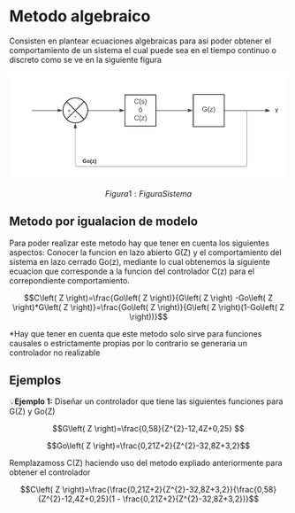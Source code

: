 # Metodo algebraico
Consisten en plantear ecuaciones algebraicas para asi poder obtener el comportamiento de un sistema el cual puede sea en el tiempo continuo o discreto como se ve en la siguiente figura

![Figura de prueba](Sistema.png)

$$Figura 1: Figura Sistema$$

## Metodo por igualacion de modelo
Para poder realizar este metodo hay que tener en cuenta los siguientes aspectos: Conocer la funcion en lazo abierto G(Z) y el comportamiento del sistema en lazo cerrado Go(z), mediante lo cual obtenemos la siguiente ecuacion que corresponde a la funcion del controlador C(z) para el correpondiente comportamiento.

$$C\left( Z \right)=\frac{Go\left( Z \right)}{G\left( Z \right) -Go\left( Z \right)*G\left( Z \right)}=\frac{Go\left( Z \right)}{G\left( Z \right)(1-Go\left( Z \right))}$$

*Hay que tener en cuenta que este metodo solo sirve para funciones causales o estrictamente propias por lo contrario se generaria un controlador no realizable

## Ejemplos 

💡**Ejemplo 1:**  Diseñar un controlador que tiene las siguientes funciones para G(Z) y Go(Z)

$$G\left( Z \right)=\frac{0,58}{Z^{2}-12,4Z+0,25} $$ 

$$Go\left( Z \right)=\frac{0,21Z+2}{Z^{2}-32,8Z+3,2}$$

Remplazamoss C(Z) haciendo uso del metodo expliado anteriormente para obtener el controlador

$$C\left( Z \right)=\frac{\frac{0,21Z+2}{Z^{2}-32,8Z+3,2}}{\frac{0,58}{Z^{2}-12,4Z+0,25}(1 - \frac{0,21Z+2}{Z^{2}-32,8Z+3,2})}$$

